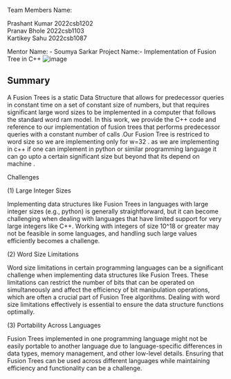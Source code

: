 Team Members Name:

Prashant Kumar      2022csb1202<br>
Pranav Bhole        2022csb1103<br>
Kartikey Sahu       2022csb1087<br>

Mentor Name: - Soumya Sarkar 
Project Name:- Implementation of Fusion Tree in C++
![image](https://github.com/pranavbhole123/CS201project/assets/120297405/003ab476-448e-45e9-a4bb-5c836d980ab6)


## Summary ##

A Fusion Trees is a static Data Structure that allows for predecessor queries in constant
time on a set of constant size of numbers, but that requires significant large word sizes
to be implemented in a computer that  follows  the standard word ram model. In this work,
we provide the C++ code and reference to our implementation of fusion trees that performs
predecessor queries with a constant number of calls .Our Fusion Tree is restriced to word
size so we are implementing only for w=32 . as we are implementing in c++ if one can
implement in python or similar programming language it can go upto a certain significant
size but beyond that its depend on machine .

Challenges

(1) Large Integer Sizes

Implementing data structures like Fusion Trees in languages with large integer sizes
(e.g., python) is generally straightforward, but it can become challenging when
dealing with languages that have limited support for very large integers like C++. Working 
with integers of size 10^18 or greater may not be feasible in some languages, and 
handling such large values efficiently becomes a challenge.

(2) Word Size Limitations

Word size limitations in certain programming languages can be a significant challenge when
implementing data structures like Fusion Trees. These limitations can restrict the number
of bits that can be operated on simultaneously and affect the efficiency of bit manipulation
operations, which are often a crucial part of Fusion Tree algorithms. Dealing with word size
limitations effectively is essential to ensure the data structure functions optimally.

(3) Portability Across Languages

Fusion Trees implemented in one programming language might not be easily portable to another 
language due to language-specific differences in data types, memory management, and other
low-level details. Ensuring that Fusion Trees can be used across different languages while 
maintaining efficiency and functionality can be a challenge.
